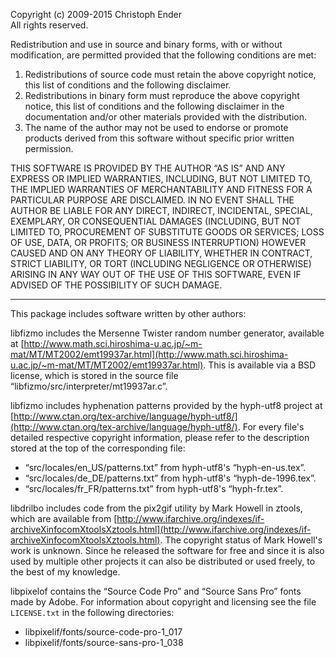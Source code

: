 


Copyright (c) 2009-2015 Christoph Ender  
All rights reserved.

Redistribution and use in source and binary forms, with or without modification, are permitted provided that the following conditions are met:


 1. Redistributions of source code must retain the above copyright notice, this list of conditions and the following disclaimer.
 2. Redistributions in binary form must reproduce the above copyright notice, this list of conditions and the following disclaimer in the documentation and/or other materials provided with the distribution.
 3. The name of the author may not be used to endorse or promote products derived from this software without specific prior written permission.


THIS SOFTWARE IS PROVIDED BY THE AUTHOR “AS IS” AND ANY EXPRESS OR IMPLIED WARRANTIES, INCLUDING, BUT NOT LIMITED TO, THE IMPLIED WARRANTIES OF MERCHANTABILITY AND FITNESS FOR A PARTICULAR PURPOSE ARE DISCLAIMED. IN NO EVENT SHALL THE AUTHOR BE LIABLE FOR ANY DIRECT, INDIRECT, INCIDENTAL, SPECIAL, EXEMPLARY, OR CONSEQUENTIAL DAMAGES (INCLUDING, BUT NOT LIMITED TO, PROCUREMENT OF SUBSTITUTE GOODS OR SERVICES; LOSS OF USE, DATA, OR PROFITS; OR BUSINESS INTERRUPTION) HOWEVER CAUSED AND ON ANY THEORY OF LIABILITY, WHETHER IN CONTRACT, STRICT LIABILITY, OR TORT (INCLUDING NEGLIGENCE OR OTHERWISE) ARISING IN ANY WAY OUT OF THE USE OF THIS SOFTWARE, EVEN IF ADVISED OF THE POSSIBILITY OF SUCH DAMAGE.

---


This package includes software written by other authors:

libfizmo includes the Mersenne Twister random number generator, available at [http://www.math.sci.hiroshima-u.ac.jp/~m-mat/MT/MT2002/emt19937ar.html](http://www.math.sci.hiroshima-u.ac.jp/~m-mat/MT/MT2002/emt19937ar.html). This is available via a BSD license, which is stored in the source file “libfizmo/src/interpreter/mt19937ar.c”.

libfizmo includes hyphenation patterns provided by the hyph-utf8 project at [http://www.ctan.org/tex-archive/language/hyph-utf8/](http://www.ctan.org/tex-archive/language/hyph-utf8/). For every file's detailed respective copyright information, please refer to the description stored at the top of the corresponding file:       

 - “src/locales/en_US/patterns.txt” from hyph-utf8's “hyph-en-us.tex”.
 - “src/locales/de_DE/patterns.txt” from hyph-utf8's “hyph-de-1996.tex”.
 - “src/locales/fr_FR/patterns.txt” from hyph-utf8's “hyph-fr.tex”.



libdrilbo includes code from the pix2gif utility by Mark Howell in ztools, which are available from [http://www.ifarchive.org/indexes/if-archiveXinfocomXtoolsXztools.html](http://www.ifarchive.org/indexes/if-archiveXinfocomXtoolsXztools.html). The copyright status of Mark Howell's work is unknown. Since he released the software for free and since it is also used by multiple other projects it can also be distributed or used freely, to the best of my knowledge.

libpixelof contains the “Source Code Pro” and “Source Sans Pro” fonts made by Adobe. For information about copyright and licensing see the file `LICENSE.txt` in the following directories:

 - libpixelif/fonts/source-code-pro-1_017
 - libpixelif/fonts/source-sans-pro-1_038



